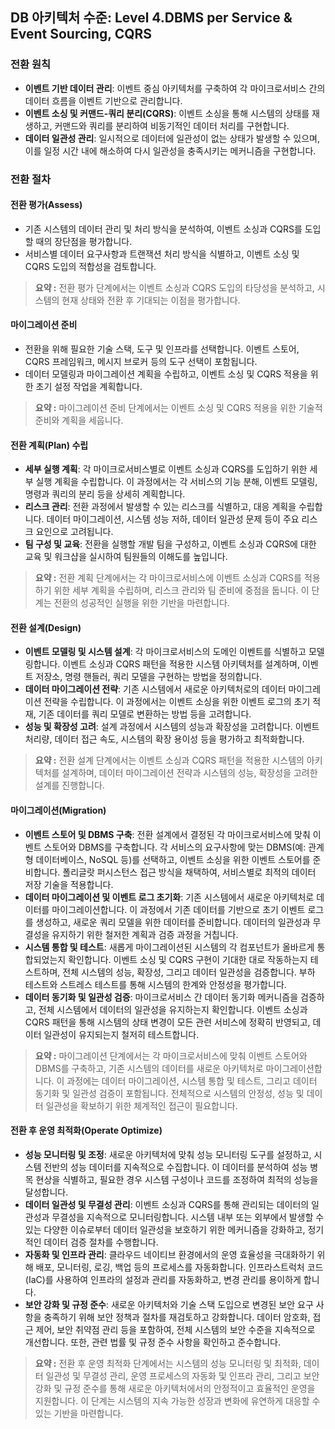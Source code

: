 ## DB 아키텍처 수준: Level 4.DBMS per Service & Event Sourcing, CQRS

### 전환 원칙
- **이벤트 기반 데이터 관리**: 이벤트 중심 아키텍처를 구축하여 각 마이크로서비스 간의 데이터 흐름을 이벤트 기반으로 관리합니다.
- **이벤트 소싱 및 커맨드-쿼리 분리(CQRS)**: 이벤트 소싱을 통해 시스템의 상태를 재생하고, 커맨드와 쿼리를 분리하여 비동기적인 데이터 처리를 구현합니다.
- **데이터 일관성 관리**: 일시적으로 데이터에 일관성이 없는 상태가 발생할 수 있으며, 이를 일정 시간 내에 해소하여 다시 일관성을 충족시키는 메커니즘을 구현합니다.

### 전환 절차
#### 전환 평가(Assess)
- 기존 시스템의 데이터 관리 및 처리 방식을 분석하여, 이벤트 소싱과 CQRS를 도입할 때의 장단점을 평가합니다.
- 서비스별 데이터 요구사항과 트랜잭션 처리 방식을 식별하고, 이벤트 소싱 및 CQRS 도입의 적합성을 검토합니다.

> **요약 :** 전환 평가 단계에서는 이벤트 소싱과 CQRS 도입의 타당성을 분석하고, 시스템의 현재 상태와 전환 후 기대되는 이점을 평가합니다.

#### 마이그레이션 준비
- 전환을 위해 필요한 기술 스택, 도구 및 인프라를 선택합니다. 이벤트 스토어, CQRS 프레임워크, 메시지 브로커 등의 도구 선택이 포함됩니다.
- 데이터 모델링과 마이그레이션 계획을 수립하고, 이벤트 소싱 및 CQRS 적용을 위한 초기 설정 작업을 계획합니다.

> **요약 :** 마이그레이션 준비 단계에서는 이벤트 소싱 및 CQRS 적용을 위한 기술적 준비와 계획을 세웁니다.

#### 전환 계획(Plan) 수립
- **세부 실행 계획**: 각 마이크로서비스별로 이벤트 소싱과 CQRS를 도입하기 위한 세부 실행 계획을 수립합니다. 이 과정에서는 각 서비스의 기능 분해, 이벤트 모델링, 명령과 쿼리의 분리 등을 상세히 계획합니다.
- **리스크 관리**: 전환 과정에서 발생할 수 있는 리스크를 식별하고, 대응 계획을 수립합니다. 데이터 마이그레이션, 시스템 성능 저하, 데이터 일관성 문제 등이 주요 리스크 요인으로 고려됩니다.
- **팀 구성 및 교육**: 전환을 실행할 개발 팀을 구성하고, 이벤트 소싱과 CQRS에 대한 교육 및 워크샵을 실시하여 팀원들의 이해도를 높입니다.

> **요약 :** 전환 계획 단계에서는 각 마이크로서비스에 이벤트 소싱과 CQRS를 적용하기 위한 세부 계획을 수립하며, 리스크 관리와 팀 준비에 중점을 둡니다. 이 단계는 전환의 성공적인 실행을 위한 기반을 마련합니다.

#### 전환 설계(Design)
- **이벤트 모델링 및 시스템 설계**: 각 마이크로서비스의 도메인 이벤트를 식별하고 모델링합니다. 이벤트 소싱과 CQRS 패턴을 적용한 시스템 아키텍처를 설계하며, 이벤트 저장소, 명령 핸들러, 쿼리 모델을 구현하는 방법을 정의합니다.
- **데이터 마이그레이션 전략**: 기존 시스템에서 새로운 아키텍처로의 데이터 마이그레이션 전략을 수립합니다. 이 과정에서는 이벤트 소싱을 위한 이벤트 로그의 초기 적재, 기존 데이터를 쿼리 모델로 변환하는 방법 등을 고려합니다.
- **성능 및 확장성 고려**: 설계 과정에서 시스템의 성능과 확장성을 고려합니다. 이벤트 처리량, 데이터 접근 속도, 시스템의 확장 용이성 등을 평가하고 최적화합니다.

> **요약 :** 전환 설계 단계에서는 이벤트 소싱과 CQRS 패턴을 적용한 시스템의 아키텍처를 설계하며, 데이터 마이그레이션 전략과 시스템의 성능, 확장성을 고려한 설계를 진행합니다.

#### 마이그레이션(Migration)
- **이벤트 스토어 및 DBMS 구축**: 전환 설계에서 결정된 각 마이크로서비스에 맞춰 이벤트 스토어와 DBMS를 구축합니다. 각 서비스의 요구사항에 맞는 DBMS(예: 관계형 데이터베이스, NoSQL 등)를 선택하고, 이벤트 소싱을 위한 이벤트 스토어를 준비합니다. 폴리글랏 퍼시스턴스 접근 방식을 채택하여, 서비스별로 최적의 데이터 저장 기술을 적용합니다.
- **데이터 마이그레이션 및 이벤트 로그 초기화**: 기존 시스템에서 새로운 아키텍처로 데이터를 마이그레이션합니다. 이 과정에서 기존 데이터를 기반으로 초기 이벤트 로그를 생성하고, 새로운 쿼리 모델을 위한 데이터를 준비합니다. 데이터의 일관성과 무결성을 유지하기 위한 철저한 계획과 검증 과정을 거칩니다.
- **시스템 통합 및 테스트**: 새롭게 마이그레이션된 시스템의 각 컴포넌트가 올바르게 통합되었는지 확인합니다. 이벤트 소싱 및 CQRS 구현이 기대한 대로 작동하는지 테스트하며, 전체 시스템의 성능, 확장성, 그리고 데이터 일관성을 검증합니다. 부하 테스트와 스트레스 테스트를 통해 시스템의 한계와 안정성을 평가합니다.
- **데이터 동기화 및 일관성 검증**: 마이크로서비스 간 데이터 동기화 메커니즘을 검증하고, 전체 시스템에서 데이터의 일관성을 유지하는지 확인합니다. 이벤트 소싱과 CQRS 패턴을 통해 시스템의 상태 변경이 모든 관련 서비스에 정확히 반영되고, 데이터 일관성이 유지되는지 철저히 테스트합니다.

> **요약 :** 마이그레이션 단계에서는 각 마이크로서비스에 맞춰 이벤트 스토어와 DBMS를 구축하고, 기존 시스템의 데이터를 새로운 아키텍처로 마이그레이션합니다. 이 과정에는 데이터 마이그레이션, 시스템 통합 및 테스트, 그리고 데이터 동기화 및 일관성 검증이 포함됩니다. 전체적으로 시스템의 안정성, 성능 및 데이터 일관성을 확보하기 위한 체계적인 접근이 필요합니다.

#### 전환 후 운영 최적화(Operate Optimize)
- **성능 모니터링 및 조정**: 새로운 아키텍처에 맞춰 성능 모니터링 도구를 설정하고, 시스템 전반의 성능 데이터를 지속적으로 수집합니다. 이 데이터를 분석하여 성능 병목 현상을 식별하고, 필요한 경우 시스템 구성이나 코드를 조정하여 최적의 성능을 달성합니다.
- **데이터 일관성 및 무결성 관리**: 이벤트 소싱과 CQRS를 통해 관리되는 데이터의 일관성과 무결성을 지속적으로 모니터링합니다. 시스템 내부 또는 외부에서 발생할 수 있는 다양한 이슈로부터 데이터 일관성을 보호하기 위한 메커니즘을 강화하고, 정기적인 데이터 검증 절차를 수행합니다.
- **자동화 및 인프라 관리**: 클라우드 네이티브 환경에서의 운영 효율성을 극대화하기 위해 배포, 모니터링, 로깅, 백업 등의 프로세스를 자동화합니다. 인프라스트럭처 코드(IaC)를 사용하여 인프라의 설정과 관리를 자동화하고, 변경 관리를 용이하게 합니다.
- **보안 강화 및 규정 준수**: 새로운 아키텍처와 기술 스택 도입으로 변경된 보안 요구 사항을 충족하기 위해 보안 정책과 절차를 재검토하고 강화합니다. 데이터 암호화, 접근 제어, 보안 취약점 관리 등을 포함하여, 전체 시스템의 보안 수준을 지속적으로 개선합니다. 또한, 관련 법률 및 규정 준수 사항을 확인하고 준수합니다.

> **요약 :** 전환 후 운영 최적화 단계에서는 시스템의 성능 모니터링 및 최적화, 데이터 일관성 및 무결성 관리, 운영 프로세스의 자동화 및 인프라 관리, 그리고 보안 강화 및 규정 준수를 통해 새로운 아키텍처에서의 안정적이고 효율적인 운영을 지원합니다. 이 단계는 시스템의 지속 가능한 성장과 변화에 유연하게 대응할 수 있는 기반을 마련합니다.
